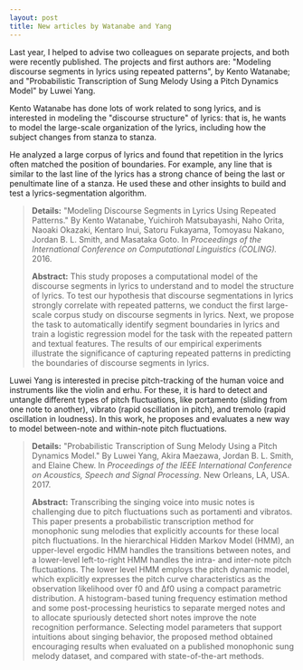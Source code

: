 ```yaml
---
layout: post
title: New articles by Watanabe and Yang
---
```


Last year, I helped to advise two colleagues on separate projects, and both were recently published. The projects and first authors are: "Modeling discourse segments in lyrics using repeated patterns", by Kento Watanabe; and "Probabilistic Transcription of Sung Melody Using a Pitch Dynamics Model" by Luwei Yang.

Kento Watanabe has done lots of work related to song lyrics, and is interested in modeling the "discourse structure" of lyrics: that is, he wants to model the large-scale organization of the lyrics, including how the subject changes from stanza to stanza.

He analyzed a large corpus of lyrics and found that repetition in the lyrics often matched the position of boundaries. For example, any line that is similar to the last line of the lyrics has a strong chance of being the last or penultimate line of a stanza. He used these and other insights to build and test a lyrics-segmentation algorithm.

> **Details:** "Modeling Discourse Segments in Lyrics Using Repeated Patterns." By Kento Watanabe, Yuichiroh Matsubayashi, Naho Orita, Naoaki Okazaki, Kentaro Inui, Satoru Fukayama, Tomoyasu Nakano, Jordan B. L. Smith, and Masataka Goto. In *Proceedings of the International Conference on Computational Linguistics (COLING).* 2016.
>
> **Abstract:** This study proposes a computational model of the discourse segments in lyrics to understand and to model the structure of lyrics. To test our hypothesis that discourse segmentations in lyrics strongly correlate with repeated patterns, we conduct the first large-scale corpus study on discourse segments in lyrics. Next, we propose the task to automatically identify segment boundaries in lyrics and train a logistic regression model for the task with the repeated pattern and textual features. The results of our empirical experiments illustrate the significance of capturing repeated patterns in predicting the boundaries of discourse segments in lyrics.

Luwei Yang is interested in precise pitch-tracking of the human voice and instruments like the violin and erhu. For these, it is  hard to detect and untangle different types of pitch fluctuations, like portamento (sliding from one note to another), vibrato (rapid oscillation in pitch), and tremolo (rapid oscillation in loudness). In this work, he proposes and evaluates a new way to model between-note and within-note pitch fluctuations.

> **Details:** "Probabilistic Transcription of Sung Melody Using a Pitch Dynamics Model." By Luwei Yang, Akira Maezawa, Jordan B. L. Smith, and Elaine Chew. In *Proceedings of the IEEE International Conference on Acoustics, Speech and Signal Processing.* New Orleans, LA, USA. 2017.
>
> **Abstract:** Transcribing the singing voice into music notes is challenging due to pitch fluctuations such as portamenti and vibratos. This paper presents a probabilistic transcription method for monophonic sung melodies that explicitly accounts for these local pitch fluctuations. In the hierarchical Hidden Markov Model (HMM), an upper-level ergodic HMM handles the transitions between notes, and a lower-level left-to-right HMM handles the intra- and inter-note pitch fluctuations. The lower level HMM employs the pitch dynamic model, which explicitly expresses the pitch curve characteristics as the observation likelihood over f0 and ∆f0 using a compact parametric distribution. A histogram-based tuning frequency estimation method and some post-processing heuristics to separate merged notes and to allocate spuriously detected short notes improve the note recognition performance. Selecting model parameters that support intuitions about singing behavior, the proposed method obtained encouraging results when evaluated on a published monophonic sung melody dataset, and compared with state-of-the-art methods.